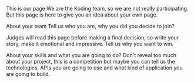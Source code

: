 This is our page
We are the Koding team, so we are not really participating. But this page is here to give you an idea about your own page.

About your team
Tell us who you are, why you did you decide to join?

Judges will read this page before making a final decision, so write your story, make it emotional and impressive. Tell us why you want to win.

About your skills and what you are going to do?
Don't reveal too much about your project, this is a competition but maybe you can tell us the technologies, APIs you are going to use and what kind of application you are going to build.
